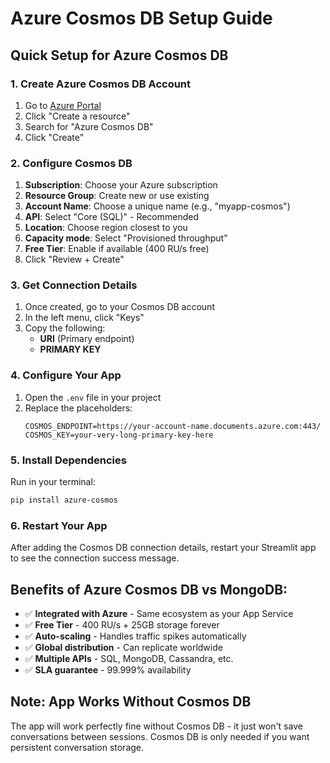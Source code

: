 # Azure Cosmos DB Setup Guide

## Quick Setup for Azure Cosmos DB

### 1. Create Azure Cosmos DB Account
1. Go to [Azure Portal](https://portal.azure.com)
2. Click "Create a resource"
3. Search for "Azure Cosmos DB"
4. Click "Create"

### 2. Configure Cosmos DB
1. **Subscription**: Choose your Azure subscription
2. **Resource Group**: Create new or use existing
3. **Account Name**: Choose a unique name (e.g., "myapp-cosmos")
4. **API**: Select "Core (SQL)" - Recommended
5. **Location**: Choose region closest to you
6. **Capacity mode**: Select "Provisioned throughput"
7. **Free Tier**: Enable if available (400 RU/s free)
8. Click "Review + Create"

### 3. Get Connection Details
1. Once created, go to your Cosmos DB account
2. In the left menu, click "Keys"
3. Copy the following:
   - **URI** (Primary endpoint)
   - **PRIMARY KEY**

### 4. Configure Your App
1. Open the `.env` file in your project
2. Replace the placeholders:
   ```
   COSMOS_ENDPOINT=https://your-account-name.documents.azure.com:443/
   COSMOS_KEY=your-very-long-primary-key-here
   ```

### 5. Install Dependencies
Run in your terminal:
```bash
pip install azure-cosmos
```

### 6. Restart Your App
After adding the Cosmos DB connection details, restart your Streamlit app to see the connection success message.

## Benefits of Azure Cosmos DB vs MongoDB:
- ✅ **Integrated with Azure** - Same ecosystem as your App Service
- ✅ **Free Tier** - 400 RU/s + 25GB storage forever
- ✅ **Auto-scaling** - Handles traffic spikes automatically
- ✅ **Global distribution** - Can replicate worldwide
- ✅ **Multiple APIs** - SQL, MongoDB, Cassandra, etc.
- ✅ **SLA guarantee** - 99.999% availability

## Note: App Works Without Cosmos DB
The app will work perfectly fine without Cosmos DB - it just won't save conversations between sessions. Cosmos DB is only needed if you want persistent conversation storage.
